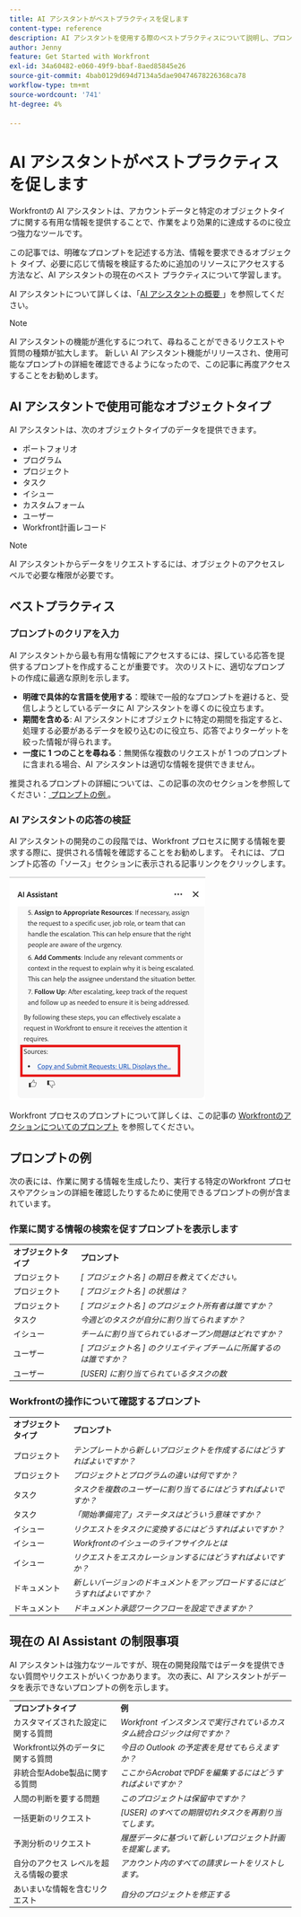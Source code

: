 ```yaml
---
title: AI アシスタントがベストプラクティスを促します
content-type: reference
description: AI アシスタントを使用する際のベストプラクティスについて説明し、プロンプトの例のリストを示します。
author: Jenny
feature: Get Started with Workfront
exl-id: 34a60482-e060-49f9-bbaf-8aed85845e26
source-git-commit: 4bab0129d694d7134a5dae90474678226368ca78
workflow-type: tm+mt
source-wordcount: '741'
ht-degree: 4%

---
```


# AI アシスタントがベストプラクティスを促します

Workfrontの AI アシスタントは、アカウントデータと特定のオブジェクトタイプに関する有用な情報を提供することで、作業をより効果的に達成するのに役立つ強力なツールです。

この記事では、明確なプロンプトを記述する方法、情報を要求できるオブジェクト タイプ、必要に応じて情報を検証するために追加のリソースにアクセスする方法など、AI アシスタントの現在のベスト プラクティスについて学習します。

AI アシスタントについて詳しくは、「[AI アシスタントの概要 &#x200B;](/help/quicksilver/workfront-basics/ai-assistant/ai-assistant-overview.md)」を参照してください。

>[!NOTE]
>
>AI アシスタントの機能が進化するにつれて、尋ねることができるリクエストや質問の種類が拡大します。 新しい AI アシスタント機能がリリースされ、使用可能なプロンプトの詳細を確認できるようになったので、この記事に再度アクセスすることをお勧めします。


## AI アシスタントで使用可能なオブジェクトタイプ

AI アシスタントは、次のオブジェクトタイプのデータを提供できます。

* ポートフォリオ
* プログラム
* プロジェクト
* タスク
* イシュー
* カスタムフォーム
* ユーザー
* Workfront計画レコード

>[!NOTE]
>
>AI アシスタントからデータをリクエストするには、オブジェクトのアクセスレベルで必要な権限が必要です。

## ベストプラクティス

### プロンプトのクリアを入力

AI アシスタントから最も有用な情報にアクセスするには、探している応答を提供するプロンプトを作成することが重要です。 次のリストに、適切なプロンプトの作成に最適な原則を示します。

* **明確で具体的な言語を使用する**：曖昧で一般的なプロンプトを避けると、受信しようとしているデータに AI アシスタントを導くのに役立ちます。
* **期間を含める**: AI アシスタントにオブジェクトに特定の期間を指定すると、処理する必要があるデータを絞り込むのに役立ち、応答でよりターゲットを絞った情報が得られます。
* **一度に 1 つのことを尋ねる**：無関係な複数のリクエストが 1 つのプロンプトに含まれる場合、AI アシスタントは適切な情報を提供できません。

推奨されるプロンプトの詳細については、この記事の次のセクションを参照してください：[&#x200B; プロンプトの例 &#x200B;](#prompt-examples)。


### AI アシスタントの応答の検証

AI アシスタントの開発のこの段階では、Workfront プロセスに関する情報を要求する際に、提供される情報を確認することをお勧めします。 それには、プロンプト応答の「ソース」セクションに表示される記事リンクをクリックします。

![Sources セクション &#x200B;](assets/sources-section.png)

Workfront プロセスのプロンプトについて詳しくは、この記事の [Workfrontのアクションについてのプロンプト &#x200B;](#prompts-to-learn-about-workfront-actions) を参照してください。


## プロンプトの例

次の表には、作業に関する情報を生成したり、実行する特定のWorkfront プロセスやアクションの詳細を確認したりするために使用できるプロンプトの例が含まれています。

### 作業に関する情報の検索を促すプロンプトを表示します

<table>
    <tr>
        <td><b>オブジェクトタイプ</b></td>
        <td><b>プロンプト</b></td>
    </tr>
        <tr>
        <td>プロジェクト</td>
        <td><em>[ プロジェクト名 ] の期日を教えてください。</em>
        </td>
    </tr>
    <tr>
        <td>プロジェクト</td>
        <td><em>[ プロジェクト名 ] の状態は？</em>
        </td>
    </tr>
    <tr>
        <td>プロジェクト </td>
        <td><em>[ プロジェクト名 ] のプロジェクト所有者は誰ですか？</em></td>
    </tr>
    <tr>
        <td>タスク</td>
        <td><em>今週どのタスクが自分に割り当てられますか？</em></td>
    </tr>
       <tr>
        <td>イシュー </td>
        <td><em>チームに割り当てられているオープン問題はどれですか？</em></td>
           <tr>
        <td>ユーザー</td>
        <td><em>[ プロジェクト名 ] のクリエイティブチームに所属するのは誰ですか？</em></td>
    </tr>
           <tr>
        <td>ユーザー </td>
        <td><em>[USER] に割り当てられているタスクの数</em></td>
    </tr>
   </table>


### Workfrontの操作について確認するプロンプト

<table>
    <tr>
        <td><b>オブジェクトタイプ</b></td>
        <td><b>プロンプト</b></td>
    </tr>
    <tr>
        <td>プロジェクト</td>
        <td><em> テンプレートから新しいプロジェクトを作成するにはどうすればよいですか？</em>
        </td>
    </tr>
    <tr>
        <td>プロジェクト </td>
        <td><em>プロジェクトとプログラムの違いは何ですか？</em></td>
    </tr>
    <tr>
        <td>タスク</td>
        <td><em>タスクを複数のユーザーに割り当てるにはどうすればよいですか？</em></td>
    </tr>
       <tr>
        <td>タスク</td>
        <td><em>「開始準備完了」ステータスはどういう意味ですか？</em></td>
    </tr>
       <tr>
        <td>イシュー </td>
        <td><em>リクエストをタスクに変換するにはどうすればよいですか？</em></td>
    </tr>
           <tr>
        <td>イシュー </td>
        <td><em>Workfrontのイシューのライフサイクルとは</em></td>
    </tr>
        </tr>
           <tr>
        <td>イシュー </td>
        <td><em>リクエストをエスカレーションするにはどうすればよいですか？</em></td>
    </tr>
           <tr>
        <td>ドキュメント</td>
        <td><em>新しいバージョンのドキュメントをアップロードするにはどうすればよいですか？</em></td>
    </tr>
           <tr>
        <td>ドキュメント </td>
        <td><em>ドキュメント承認ワークフローを設定できますか？</em></td>
    </tr>
   </table>


## 現在の AI Assistant の制限事項

AI アシスタントは強力なツールですが、現在の開発段階ではデータを提供できない質問やリクエストがいくつかあります。 次の表に、AI アシスタントがデータを表示できないプロンプトの例を示します。

<table>
    <tr>
        <td><b>プロンプトタイプ</b></td>
        <td><b>例</b></td>
    </tr>
    <tr>
        <td>カスタマイズされた設定に関する質問</td>
        <td><em>Workfront インスタンスで実行されているカスタム統合ロジックは何ですか？</em>
        </td>
    </tr>
    <tr>
        <td>Workfront以外のデータに関する質問 </td>
        <td><em>今日の Outlook の予定表を見せてもらえますか？</em></td>
    </tr>
             <tr>
        <td>非統合型Adobe製品に関する質問 </td>
        <td><em>ここからAcrobatでPDFを編集するにはどうすればよいですか？</em></td>
         <tr>
        <td>人間の判断を要する問題</td>
        <td><em>このプロジェクトは保留中ですか？</em></td>
    </tr>
    </tr>
       <tr>
        <td>一括更新のリクエスト</td>
        <td><em>[USER] のすべての期限切れタスクを再割り当てします。</em></td>
    </tr>
       <tr>
        <td>予測分析のリクエスト</td>
        <td><em>履歴データに基づいて新しいプロジェクト計画を提案します。</em></td>
    </tr>
           <tr>
        <td>自分のアクセス レベルを超える情報の要求</td>
        <td><em>アカウント内のすべての請求レートをリストします。</em></td>
    </tr>
           <tr>
        <td>あいまいな情報を含むリクエスト </td>
        <td><em>自分のプロジェクトを修正する</em></td>
    </tr>
   </table>

